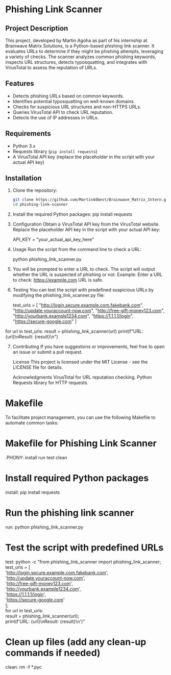 # Phishing Link Scanner

## Project Description
This project, developed by Martin Agoha as part of his internship at Brainwave Matrix Solutions, is a Python-based phishing link scanner. It evaluates URLs to determine if they might be phishing attempts, leveraging a variety of checks. The scanner analyzes common phishing keywords, inspects URL structures, detects typosquatting, and integrates with VirusTotal to assess the reputation of URLs.

## Features
- Detects phishing URLs based on common keywords.
- Identifies potential typosquatting on well-known domains.
- Checks for suspicious URL structures and non-HTTPS URLs.
- Queries VirusTotal API to check URL reputation.
- Detects the use of IP addresses in URLs.

## Requirements
- Python 3.x
- Requests library (`pip install requests`)
- A VirusTotal API key (replace the placeholder in the script with your actual API key)

## Installation
1. Clone the repository:
   ```sh
   git clone https://github.com/Martin4dbest/Brainwave_Matrix_Intern.git
   cd phishing-link-scanner
2. Install the required Python packages:
pip install requests

3. Configuration
    Obtain a VirusTotal API key from the VirusTotal website.
    Replace the placeholder API key in the script with your actual API key:

    API_KEY = "your_actual_api_key_here"

4. Usage
    Run the script from the command line to check a URL:
    
    python phishing_link_scanner.py

5. You will be prompted to enter a URL to check. The script will output whether the URL is suspected of phishing or not.
    Example:
    Enter a URL to check: https://example.com
    URL is safe.

6. Testing
    You can test the script with predefined suspicious URLs by modifying the phishing_link_scanner.py file:

    test_urls = [
    "http://login.secure.example.com.fakebank.com",
    "http://update.youraccount-now.com",
    "http://free-gift-money123.com",
    "http://yourbank.example1234.com",
    "https://1.1.1.1/login",
    "https://secure-google.com"
]

for url in test_urls:
    result = phishing_link_scanner(url)
    print(f"URL: {url}\nResult: {result}\n")

7. Contributing
    If you have suggestions or improvements, feel free to open an issue or submit a pull request.

    License
    This project is licensed under the MIT License - see the LICENSE file for details.

    Acknowledgments
    VirusTotal for URL reputation checking.
    Python Requests library for HTTP requests.

# Makefile
To facilitate project management, you can use the following Makefile to automate common tasks:
# Makefile for Phishing Link Scanner

.PHONY: install run test clean

# Install required Python packages
install:
	pip install requests

# Run the phishing link scanner
run:
	python phishing_link_scanner.py

# Test the script with predefined URLs
test:
	python -c "from phishing_link_scanner import phishing_link_scanner; \
test_urls = [ \
	'http://login.secure.example.com.fakebank.com', \
	'http://update.youraccount-now.com', \
	'http://free-gift-money123.com', \
	'http://yourbank.example1234.com', \
	'https://1.1.1.1/login', \
	'https://secure-google.com' \
]; \
for url in test_urls: \
	result = phishing_link_scanner(url); \
	print(f'URL: {url}\\nResult: {result}\\n')"

# Clean up files (add any clean-up commands if needed)
clean:
	rm -f *.pyc


